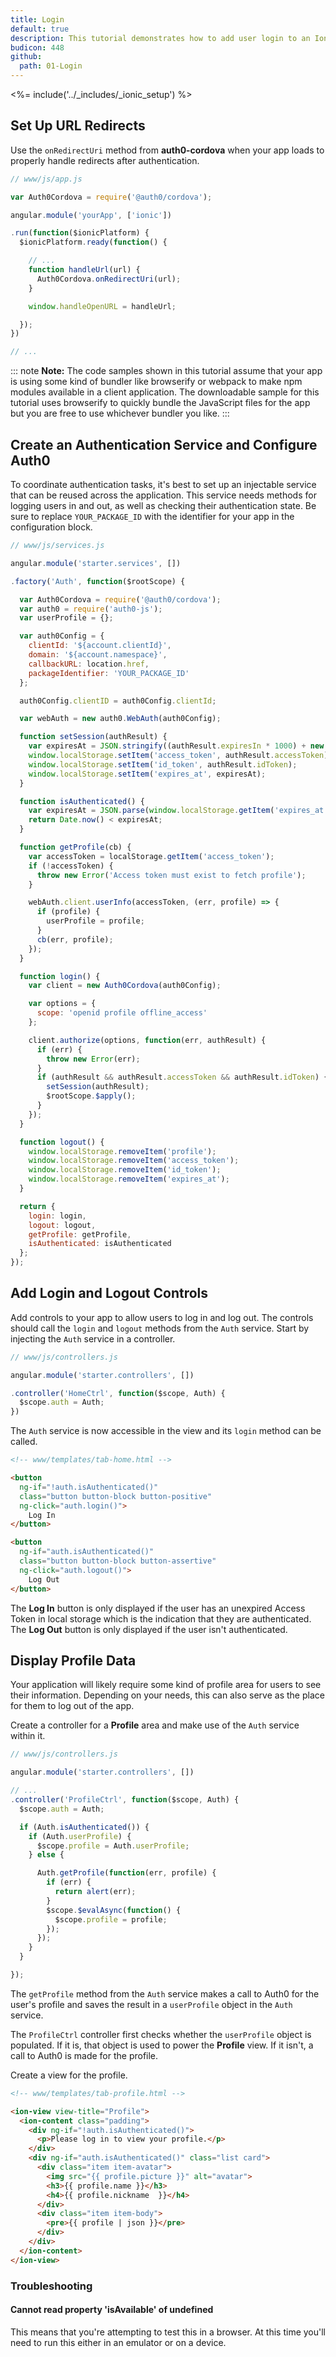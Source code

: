 ```yaml
---
title: Login
default: true
description: This tutorial demonstrates how to add user login to an Ionic application using Auth0.
budicon: 448
github:
  path: 01-Login
---
```


<%= include('../_includes/_ionic_setup') %>

## Set Up URL Redirects

Use the `onRedirectUri` method from **auth0-cordova** when your app loads to properly handle redirects after authentication.

```js
// www/js/app.js

var Auth0Cordova = require('@auth0/cordova');

angular.module('yourApp', ['ionic'])

.run(function($ionicPlatform) {
  $ionicPlatform.ready(function() {

    // ...
    function handleUrl(url) {
      Auth0Cordova.onRedirectUri(url);
    }

    window.handleOpenURL = handleUrl;

  });
})

// ...
```

::: note
**Note:** The code samples shown in this tutorial assume that your app is using some kind of bundler like browserify or webpack to make npm modules available in a client application. The downloadable sample for this tutorial uses browserify to quickly bundle the JavaScript files for the app but you are free to use whichever bundler you like.
:::

## Create an Authentication Service and Configure Auth0

To coordinate authentication tasks, it's best to set up an injectable service that can be reused across the application. This service needs methods for logging users in and out, as well as checking their authentication state. Be sure to replace `YOUR_PACKAGE_ID` with the identifier for your app in the configuration block.

```js
// www/js/services.js

angular.module('starter.services', [])

.factory('Auth', function($rootScope) {

  var Auth0Cordova = require('@auth0/cordova');
  var auth0 = require('auth0-js');
  var userProfile = {};

  var auth0Config = {
    clientId: '${account.clientId}',
    domain: '${account.namespace}',
    callbackURL: location.href,
    packageIdentifier: 'YOUR_PACKAGE_ID'
  };

  auth0Config.clientID = auth0Config.clientId;

  var webAuth = new auth0.WebAuth(auth0Config);

  function setSession(authResult) {
    var expiresAt = JSON.stringify((authResult.expiresIn * 1000) + new Date().getTime());
    window.localStorage.setItem('access_token', authResult.accessToken);
    window.localStorage.setItem('id_token', authResult.idToken);
    window.localStorage.setItem('expires_at', expiresAt);
  }

  function isAuthenticated() {
    var expiresAt = JSON.parse(window.localStorage.getItem('expires_at'));
    return Date.now() < expiresAt;
  }

  function getProfile(cb) {
    var accessToken = localStorage.getItem('access_token');
    if (!accessToken) {
      throw new Error('Access token must exist to fetch profile');
    }

    webAuth.client.userInfo(accessToken, (err, profile) => {
      if (profile) {
        userProfile = profile;
      }
      cb(err, profile);
    });
  }

  function login() {
    var client = new Auth0Cordova(auth0Config);

    var options = {
      scope: 'openid profile offline_access'
    };

    client.authorize(options, function(err, authResult) {
      if (err) {
        throw new Error(err);
      }
      if (authResult && authResult.accessToken && authResult.idToken) {
        setSession(authResult);
        $rootScope.$apply();
      }
    });
  }

  function logout() {
    window.localStorage.removeItem('profile');
    window.localStorage.removeItem('access_token');
    window.localStorage.removeItem('id_token');
    window.localStorage.removeItem('expires_at');
  }

  return {
    login: login,
    logout: logout,
    getProfile: getProfile,
    isAuthenticated: isAuthenticated
  };
});

```

## Add Login and Logout Controls

Add controls to your app to allow users to log in and log out. The controls should call the `login` and `logout` methods from the `Auth` service. Start by injecting the `Auth` service in a controller.

```js
// www/js/controllers.js

angular.module('starter.controllers', [])

.controller('HomeCtrl', function($scope, Auth) {
  $scope.auth = Auth;
})
```

The `Auth` service is now accessible in the view and its `login` method can be called.

```html
<!-- www/templates/tab-home.html -->

<button
  ng-if="!auth.isAuthenticated()"
  class="button button-block button-positive"
  ng-click="auth.login()">
    Log In
</button>

<button
  ng-if="auth.isAuthenticated()"
  class="button button-block button-assertive"
  ng-click="auth.logout()">
    Log Out
</button>
```

The **Log In** button is only displayed if the user has an unexpired Access Token in local storage which is the indication that they are authenticated. The **Log Out** button is only displayed if the user isn't authenticated.

## Display Profile Data

Your application will likely require some kind of profile area for users to see their information. Depending on your needs, this can also serve as the place for them to log out of the app.

Create a controller for a **Profile** area and make use of the `Auth` service within it.

```js
// www/js/controllers.js

angular.module('starter.controllers', [])

// ...
.controller('ProfileCtrl', function($scope, Auth) {
  $scope.auth = Auth;

  if (Auth.isAuthenticated()) {
    if (Auth.userProfile) {
      $scope.profile = Auth.userProfile;
    } else {

      Auth.getProfile(function(err, profile) {
        if (err) {
          return alert(err);
        }
        $scope.$evalAsync(function() {
          $scope.profile = profile;
        });
      });
    }
  }

});
```

The `getProfile` method from the `Auth` service makes a call to Auth0 for the user's profile and saves the result in a `userProfile` object in the `Auth` service.

The `ProfileCtrl` controller first checks whether the `userProfile` object is populated. If it is, that object is used to power the **Profile** view. If it isn't, a call to Auth0 is made for the profile.

Create a view for the profile.

```html
<!-- www/templates/tab-profile.html -->

<ion-view view-title="Profile">
  <ion-content class="padding">
    <div ng-if="!auth.isAuthenticated()">
      <p>Please log in to view your profile.</p>
    </div>
    <div ng-if="auth.isAuthenticated()" class="list card">
      <div class="item item-avatar">
        <img src="{{ profile.picture }}" alt="avatar">
        <h3>{{ profile.name }}</h3>
        <h4>{{ profile.nickname  }}</h4>
      </div>
      <div class="item item-body">
        <pre>{{ profile | json }}</pre>
      </div>
    </div>
  </ion-content>
</ion-view>
```

### Troubleshooting

#### Cannot read property 'isAvailable' of undefined

This means that you're attempting to test this in a browser. At this time you'll need to run this either in an emulator or on a device.
